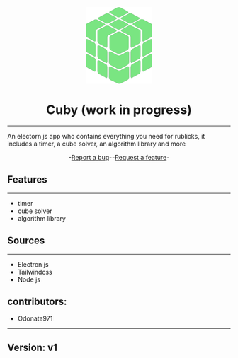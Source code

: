 <div align="center">
<img src="src/img/icon.png" width="150" height="173" alt="logo">

# Cuby (work in progress)

---

</div>

An electorn js app who contains everything you need for rublicks, it includes a timer, a cube solver, an algorithm library and more 

<div align="center">
-<a href="https://github.com/quentinformatique/Cuby (work in progress)/issues/new/choose">Report a bug</a>--<a href="https://github.com/quentinformatique/Cuby (work in progress)/issues/new/choose">Request a feature</a>-
</div>

## Features

---
- timer
- cube solver
- algorithm library

## Sources

---
- Electron js
- Tailwindcss
- Node js


## contributors: 

- Odonata971

---
## Version: v1
